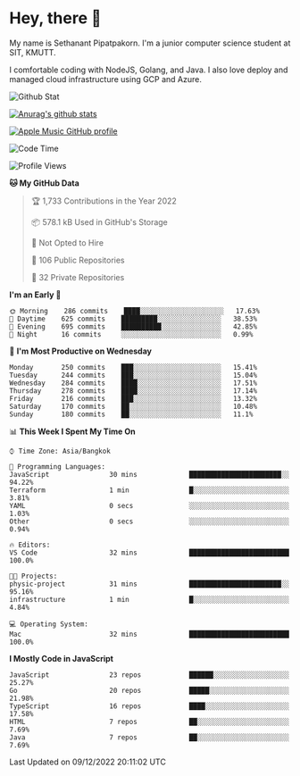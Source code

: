 # Hey, there 🙌
My name is Sethanant Pipatpakorn. I'm a junior computer science student at SIT, KMUTT.

I comfortable coding with NodeJS, Golang, and Java. I also love deploy and managed cloud infrastructure using GCP and Azure.

![Github Stat](https://github-profile-summary-cards.vercel.app/api/cards/profile-details?username=thetkpark&theme=dracula)

[![Anurag's github stats](https://github-readme-stats.vercel.app/api?username=thetkpark&count_private=true&show_icons=true&theme=tokyonight)](https://github.com/anuraghazra/github-readme-stats)

[![Apple Music GitHub profile](https://apple-music-github-profile.rayriffy.com/theme/light.svg?uid=000347.6120fcbefcb74cd59d65c108cc315787.1333)](https://github.com/rayriffy/apple-music-github-profile)

<!--START_SECTION:waka-->
![Code Time](http://img.shields.io/badge/Code%20Time-940%20hrs%2043%20mins-blue)

![Profile Views](http://img.shields.io/badge/Profile%20Views-7-blue)

**🐱 My GitHub Data** 

> 🏆 1,733 Contributions in the Year 2022
 > 
> 📦 578.1 kB Used in GitHub's Storage 
 > 
> 🚫 Not Opted to Hire
 > 
> 📜 106 Public Repositories 
 > 
> 🔑 32 Private Repositories  
 > 
**I'm an Early 🐤** 

```text
🌞 Morning    286 commits    ████░░░░░░░░░░░░░░░░░░░░░   17.63% 
🌆 Daytime    625 commits    █████████░░░░░░░░░░░░░░░░   38.53% 
🌃 Evening    695 commits    ██████████░░░░░░░░░░░░░░░   42.85% 
🌙 Night      16 commits     ░░░░░░░░░░░░░░░░░░░░░░░░░   0.99%

```
📅 **I'm Most Productive on Wednesday** 

```text
Monday       250 commits    ███░░░░░░░░░░░░░░░░░░░░░░   15.41% 
Tuesday      244 commits    ███░░░░░░░░░░░░░░░░░░░░░░   15.04% 
Wednesday    284 commits    ████░░░░░░░░░░░░░░░░░░░░░   17.51% 
Thursday     278 commits    ████░░░░░░░░░░░░░░░░░░░░░   17.14% 
Friday       216 commits    ███░░░░░░░░░░░░░░░░░░░░░░   13.32% 
Saturday     170 commits    ██░░░░░░░░░░░░░░░░░░░░░░░   10.48% 
Sunday       180 commits    ██░░░░░░░░░░░░░░░░░░░░░░░   11.1%

```


📊 **This Week I Spent My Time On** 

```text
⌚︎ Time Zone: Asia/Bangkok

💬 Programming Languages: 
JavaScript               30 mins             ███████████████████████░░   94.22% 
Terraform                1 min               █░░░░░░░░░░░░░░░░░░░░░░░░   3.81% 
YAML                     0 secs              ░░░░░░░░░░░░░░░░░░░░░░░░░   1.03% 
Other                    0 secs              ░░░░░░░░░░░░░░░░░░░░░░░░░   0.94%

🔥 Editors: 
VS Code                  32 mins             █████████████████████████   100.0%

🐱‍💻 Projects: 
physic-project           31 mins             ███████████████████████░░   95.16% 
infrastructure           1 min               █░░░░░░░░░░░░░░░░░░░░░░░░   4.84%

💻 Operating System: 
Mac                      32 mins             █████████████████████████   100.0%

```

**I Mostly Code in JavaScript** 

```text
JavaScript               23 repos            ██████░░░░░░░░░░░░░░░░░░░   25.27% 
Go                       20 repos            █████░░░░░░░░░░░░░░░░░░░░   21.98% 
TypeScript               16 repos            ████░░░░░░░░░░░░░░░░░░░░░   17.58% 
HTML                     7 repos             ██░░░░░░░░░░░░░░░░░░░░░░░   7.69% 
Java                     7 repos             ██░░░░░░░░░░░░░░░░░░░░░░░   7.69%

```



 Last Updated on 09/12/2022 20:11:02 UTC
<!--END_SECTION:waka-->
